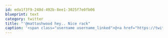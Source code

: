 ```yaml
---
id: eda1f3f9-248d-492b-8ee1-3025f7e0fb06
blueprint: text
category: twitter
title: "'@mattashwood hey.. Nice rack"
caption: '<span class="username username_linked">@<a href="https://twitter.com/mattashwood" title="Matt Ashwood">mattashwood</a></span> hey.. Nice rack'
---
```


